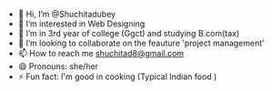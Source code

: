 - 👋 Hi, I’m @Shuchitadubey
- 👀 I’m interested in Web Designing 
- 🌱 I’m  in 3rd year of college (Ggct) and studying B.com(tax)
- 💞️ I’m looking to collaborate on the feauture 'project management'
- 📫 How to reach me shuchitad8@gmail.com
- 😄 Pronouns: she/her 
- ⚡ Fun fact: I'm good in cooking (Typical Indian food )

<!---
Shuchita111/Shuchita111 is a ✨ special ✨ repository because its `README.md` (this file) appears on your GitHub profile.
You can click the Preview link to take a look at your changes.
--->
